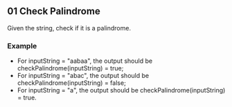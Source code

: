## 01 Check Palindrome

Given the string, check if it is a palindrome.

### Example

* For inputString = "aabaa", the output should be
  checkPalindrome(inputString) = true;
* For inputString = "abac", the output should be
  checkPalindrome(inputString) = false;
* For inputString = "a", the output should be
  checkPalindrome(inputString) = true.
